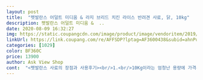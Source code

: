 ```yaml
---
layout: post 
title:  "펫발란스 어덜트 미디움 & 라지 브리드 치킨 라이스 반려견 사료, 닭, 10kg" 
description: 펫발란스 어덜트 미디움 &  ..
date: 2020-08-09 16:32:27 
img: https://static.coupangcdn.com/image/product/image/vendoritem/2019/02/19/3002340631/305b630d-dcd6-4f3e-b97e-02f28ca4ab5f.jpg 
linkUrl: https://link.coupang.com/re/AFFSDP?lptag=AF3600438&subid=ahnPublicAsk&pageKey=648787&itemId=2299578&vendorItemId=3002340631&traceid=V0-113-ba6ffc880d3780a9 
categories: [1029] 
color: BF360C 
price: 13900 
author: Ask View Shop 
cont:  "<펫발란스 사료의 장점과 사용후기><br/>1.<br/>10Kg이라는 엄청난 용량에 가격은 13,000원대<br/>10.<br/>대용량이므로 포대자루 뜯으면 보관하기 어려움... <br/><br/>12개월 1.<br/>8키로인데<br/>1년은먹을것같네요^^<br/>2.<br/>저렴하지만 댕댕이들이 엄청 좋아함<br/>3.<br/>먹인후 변냄새 확 줄어듬<br/>3살짜리 미니어처 푸들과 10개월된 장모치와와 2마리 키우고 있는데 까다로운 입맛과 예민한 체질 때문에 계속 사료를 바꿔먹이던 중 이 사료를 만남.<br/><br/>4.<br/>냄새나는 눈물도 줄어듬<br/>5.<br/>비싼 사료처럼 진한 냄새는 안나지만 약간의 고소한 냄새가 나서 아이들이 거부감없이 좋아함<br/>6.<br/>양이 많고 저렴해서 성분이 좋지 않을거라 생각될 수 있지만 댕댕이들에게 6개월 이상 먹여본 결과 비싼거보다 오히려 좋은 듯... <br/>잘먹고 잘싸고 잘자면 더이상 무얼 바랄까<br/>7.<br/>가격저렴하니 캔사료 등 습식사료를 사서 추가로 비벼줘도 되며 세이브된 예산으로 간식도 많이 사줄 수 있게 됨<br/>8.<br/>배송서비스도 매우 만족... <br/>타사배송시 사료자루 그대로 보내서 터지거나 마구 구겨져서 오는 경우 많은데 박스포장으로 와서 깨끗하고 완벽한 상태로 도착<br/>9.<br/>입자가 로얄C사 소형견 사료 보다는 조금 크지만 장모치와와도 먹는데 지장없는 크기임<br/>@ 양많은 10kg 사료 검색하다 주문해봤어용@<br/>가격도훌륭하고요<br/>겉은 엄청 더럽더라구요 만지기싫게<br/>결론은 아주만족입니다<br/>고소한 냄새도 사라지고 말라서 맛도 떨어지고 산패될 수 있는데... <br/>사진처럼 김치냉장고용 보관용기 남는 거 있으면 씻고 말려서 냄새 제거한 후 사료보관용 밀폐용기로 사용하니 장기보관해도 전혀 지장없었음<br/>그릇에 부어 주자마자 날름  와그작 잘먹어요ㅎ<br/>내용물 보니까 아주 촉촉하진 않더라도 일반 푸석한 건식사료보단 뭔가 좋아보입니다<br/>냄새도 맡아보니 넘 비릿한 냄새도 안나서 좋구요^^<br/>눈물이  많이나는것같네요<br/>눈물이나니 좀별로네요<br/>눈물자국 지져분한거싫어서 매일관리하는데 이렇게 털색이바뀔정도로<br/>늘 5kg짜리만 주문해서 먹이다가 이번에는 큰걸로 주문했는데 엄청크네요^^<br/>다음에 많은양 주문할때는 요걸로 또 주문할거에용^^<br/>마지막사진은 전에먹던사료랑 반섞은건데 색이나 모양 크기는<br/>먹고난후 별탈없길 바라네요<br/>먹는거지켜보니 입으로들어가면  예전사료는 다시 입안에서 튕겨나오더라구요 너무웃겼네요<br/>미국 텍사스팜의 선진기술을 도입해서 만든사료라네요,,.<br/><br/>밥통에 전에먹던사료랑같이뒀는데<br/>배송은 그냥 사료그대로 아무포장없이왔구요<br/>병원서 소개받은 로얄C를 먹여도 눈물이 나고 건강한 사료라고 이름난 각종 프리미엄 사료 먹여봤지만 변에서 악취나고 더러운 눈물 줄줄 흘리고 두드러기 났는데 시중에서 가장 저렴한 가격에 엄청난 용량의 포대자루 사료를 먹인뒤 오히려 모든 증상이 사라짐<br/>사료 좋아요<br/>양질의 단백질 아미노산 비타민 미네랄이 풍부하게 들어있어서 애견 성장에 많은 도움을 줄것같네요♡<br/>언제먹을지는 모르겠네요<br/>예전사료랑 여기서산사료 혼합해서 줬는데 예전사료만 밥그릇에남아있네요<br/>오늘도착했네요<br/>오늘은4월22일입니다<br/>우리강쥐가 아직 안먹어봐서 잘먹는지안먹는지는모르겠네요<br/>이거먹은후는 눈물흐른자리털이빨간색이됬네요<br/>일단 소분포장해뒀구요<br/>자율급식하고있구요<br/>자율급식하는아이라<br/>잘먹는지 탈은없는지 몇일후에요<br/>잘먹는지는 지켜봐야겠어요<br/>잘먹으니다행이구 좋아해서 좋네요<br/>재구매 의사 100%<br/>전사료는괘아났는데<br/>전에먹던사료가더 맛있어보이긴해요 윤기도더나고 .<br/>.<br/><br/>좋은데 지금까지 먹여본결과<br/>중요한건 조금 저렴해서 이많은 양을 사놓고 잘안먹으면 어쩌나 걱정했는데 다행히 잘먹습니다<br/>추후에 후기남긴도록하겠습니다<br/>크림색 푸들인데<br/>터진곳은없어서<br/>하룻동안 이지만 지켜본결과<br/>한톨도  안남기고 여기서산사료만 귀신같이 골라먹었어요<br/>" 
---
```

